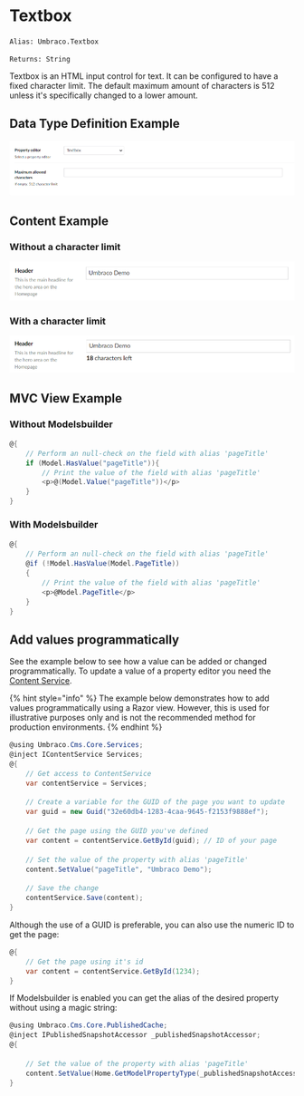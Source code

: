 # Textbox

`Alias: Umbraco.Textbox`

`Returns: String`

Textbox is an HTML input control for text. It can be configured to have a fixed character limit. The default maximum amount of characters is 512 unless it's specifically changed to a lower amount.

## Data Type Definition Example

![Textbox Data Type Definition](../built-in-property-editors/images/Textbox-Setup-v10.png)

## Content Example

### Without a character limit

![Textbox Content Example](../built-in-property-editors/images/Textbox-Content-v8.png)

### With a character limit

![Textbox Content Example Without a Character Limit](../built-in-property-editors/images/Textbox-Content-Limit-v8.png)

## MVC View Example

### Without Modelsbuilder

```csharp
@{
    // Perform an null-check on the field with alias 'pageTitle'
    if (Model.HasValue("pageTitle")){
        // Print the value of the field with alias 'pageTitle'
        <p>@(Model.Value("pageTitle"))</p>
    }
}
```

### With Modelsbuilder

```csharp
@{
    // Perform an null-check on the field with alias 'pageTitle'
    @if (!Model.HasValue(Model.PageTitle))
    {
        // Print the value of the field with alias 'pageTitle'
        <p>@Model.PageTitle</p>
    }
}
```

## Add values programmatically

See the example below to see how a value can be added or changed programmatically. To update a value of a property editor you need the [Content Service](../../../../reference/management/services/contentservice/).

{% hint style="info" %}
The example below demonstrates how to add values programmatically using a Razor view. However, this is used for illustrative purposes only and is not the recommended method for production environments.
{% endhint %}

```csharp
@using Umbraco.Cms.Core.Services;
@inject IContentService Services;
@{
    // Get access to ContentService
    var contentService = Services;

    // Create a variable for the GUID of the page you want to update
    var guid = new Guid("32e60db4-1283-4caa-9645-f2153f9888ef");

    // Get the page using the GUID you've defined
    var content = contentService.GetById(guid); // ID of your page

    // Set the value of the property with alias 'pageTitle'
    content.SetValue("pageTitle", "Umbraco Demo");

    // Save the change
    contentService.Save(content);
}
```

Although the use of a GUID is preferable, you can also use the numeric ID to get the page:

```csharp
@{
    // Get the page using it's id
    var content = contentService.GetById(1234); 
}
```

If Modelsbuilder is enabled you can get the alias of the desired property without using a magic string:

```csharp
@using Umbraco.Cms.Core.PublishedCache;
@inject IPublishedSnapshotAccessor _publishedSnapshotAccessor;
@{

    // Set the value of the property with alias 'pageTitle'
    content.SetValue(Home.GetModelPropertyType(_publishedSnapshotAccessor, x => x.PageTitle).Alias, "Umbraco Demo");
}
```
